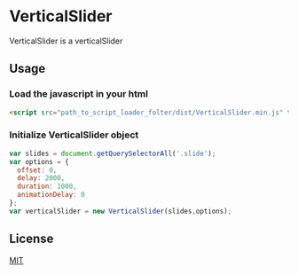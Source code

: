 # VerticalSlider

VerticalSlider is a verticalSlider


## Usage

### Load the javascript in your html 
```html
<script src="path_to_script_loader_folter/dist/VerticalSlider.min.js" type="text/javascript"></script>
```
### Initialize VerticalSlider object
```javascript
var slides = document.getQuerySelectorAll('.slide');
var options = {
  offset: 0,
  delay: 2000,
  duration: 1000,
  animationDelay: 0
};
var verticalSlider = new VerticalSlider(slides,options);
```    
## License
[MIT](https://choosealicense.com/licenses/mit/)

